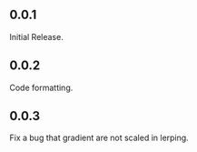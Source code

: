 ## 0.0.1

Initial Release.

## 0.0.2

Code formatting.

## 0.0.3

Fix a bug that gradient are not scaled in lerping.
